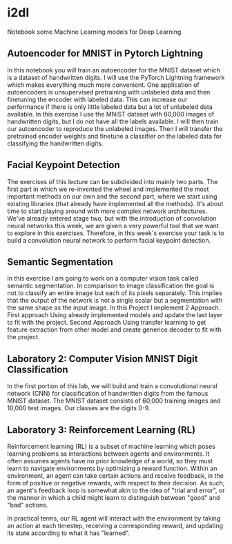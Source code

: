 # i2dl
Notebook some Machine Learning models for Deep Learning

## Autoencoder for MNIST in Pytorch Lightning
In this notebook you will train an autoencoder for the MNIST dataset which is a dataset of handwritten digits.
I will use the PyTorch Lightning framework which makes everything much more convenient.
One application of autoencoders is unsupervised pretraining with unlabeled data and then finetuning the encoder with labeled data. This can increase our performance if there is only little labeled data but a lot of unlabeled data available.
In this exercise I use the MNIST dataset with 60,000 images of handwritten digits, but I do not have all the labels available.
I will then train our autoencoder to reproduce the unlabeled images.
Then I will transfer the pretrained encoder weights and finetune a classifier on the labeled data for classifying the handwritten digits.
## Facial Keypoint Detection
The exercises of this lecture can be subdivided into mainly two parts. The first part in which we re-invented the wheel and implemented the most important methods on our own and the second part, where we start using existing libraries (that already have implemented all the methods). It's about time to start playing around with more complex network architectures.
We've already entered stage two, but with the introduction of convolution neural networks this week, we are given a very powerful tool that we want to explore in this exercises. Therefore, in this week's exercise your task is to build a convolution neural network to perform facial keypoint detection.
## Semantic Segmentation
In this exercise I am going to work on a computer vision task called semantic segmentation. In comparison to image classification the goal is not to classify an entire image but each of its pixels separately. This implies that the output of the network is not a single scalar but a segmentation with the same shape as the input image.
In this Project I implement 2 Approach. First approach Using already implemented models and update the last layer to fit with the project. Second Approach Using transfer learning to get feature extraction from other model and create generice decoder to fit with the project.
## Laboratory 2: Computer Vision MNIST Digit Classification
In the first portion of this lab, we will build and train a convolutional neural network (CNN) for classification of handwritten digits from the famous MNIST dataset. The MNIST dataset consists of 60,000 training images and 10,000 test images. Our classes are the digits 0-9.
### 
## Laboratory 3: Reinforcement Learning (RL)
Reinforcement learning (RL) is a subset of machine learning which poses learning problems as interactions between agents and environments. It often assumes agents have no prior knowledge of a world, so they must learn to navigate environments by optimizing a reward function. Within an environment, an agent can take certain actions and receive feedback, in the form of positive or negative rewards, with respect to their decision. As such, an agent's feedback loop is somewhat akin to the idea of "trial and error", or the manner in which a child might learn to distinguish between "good" and "bad" actions.

In practical terms, our RL agent will interact with the environment by taking an action at each timestep, receiving a corresponding reward, and updating its state according to what it has "learned". 
